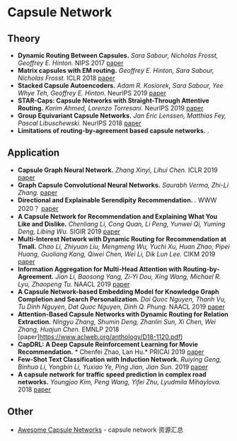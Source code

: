 # Capsule Network

## Theory
- **Dynamic Routing Between Capsules.** *Sara Sabour, Nicholas Frosst, Geoffrey E. Hinton.* NIPS 2017  [paper](https://arxiv.org/abs/1710.09829)
- **Matrix capsules with EM routing.** *Geoffrey E. Hinton, Sara Sabour, Nicholas Frosst.* ICLR 2018 [paper](https://openreview.net/pdf?id=HJWLfGWRb)
- **Stacked Capsule Autoencoders.** *Adam R. Kosiorek, Sara Sabour, Yee Whye Teh, Geoffrey E. Hinton.* NeurIPS 2019 [paper](https://arxiv.org/abs/1906.06818)
- **STAR-Caps: Capsule Networks with Straight-Through Attentive Routing.** *Karim Ahmed, Lorenzo Torresani.* NeurIPS 2019 [paper]()
- **Group Equivariant Capsule Networks.** *Jan Eric Lenssen, Matthias Fey, Pascal Libuschewski.* NeurIPS 2018  [paper]()
- **Limitations of routing-by-agreement based capsule networks.** *.* 

## Application
- **Capsule Graph Neural Network.** *Zhang Xinyi, Lihui Chen.* ICLR 2019  [paper](https://openreview.net/pdf?id=Byl8BnRcYm)
- **Graph Capsule Convolutional Neural Networks.** *Saurabh Verma, Zhi-Li Zhang.* [paper](https://arxiv.org/abs/1805.08090)
- **Directional and Explainable Serendipity Recommendation.** *.* WWW 2020？  [paper](https://cis.temple.edu/~jiewu/research/publications/Publication_files/jiang_www_2020.pdf)
- **A Capsule Network for Recommendation and Explaining What You Like and Dislike.** *Chenliang Li, Cong Quan, Li Peng, Yunwei Qi, Yuming Deng, Libing Wu.* SIGIR 2019  [paper](https://arxiv.org/abs/1907.00687)
- **Multi-Interest Network with Dynamic Routing for Recommendation at Tmall.** *Chao Li, Zhiyuan Liu, Mengmeng Wu, Yuchi Xu, Huan Zhao, Pipei Huang, Guoliang Kang, Qiwei Chen, Wei Li, Dik Lun Lee.* CIKM 2019  [paper](https://arxiv.org/abs/1904.08030)
- **Information Aggregation for Multi-Head Attention with Routing-by-Agreement.** *Jian Li, Baosong Yang, Zi-Yi Dou, Xing Wang, Michael R. Lyu, Zhaopeng Tu.* NAACL 2019  [paper]()
- **A Capsule Network-based Embedding Model for Knowledge Graph Completion and Search Personalization.** *Dai Quoc Nguyen, Thanh Vu, Tu Dinh Nguyen, Dat Quoc Nguyen, Dinh Q. Phung.* NAACL 2019  [paper]()
- **Attention-Based Capsule Networks with Dynamic Routing for Relation Extraction.** *Ningyu Zhang, Shumin Deng, Zhanlin Sun, Xi Chen, Wei Zhang, Huajun Chen.* EMNLP 2018 [paper]https://www.aclweb.org/anthology/D18-1120.pdf)
- **CapDRL: A Deep Capsule Reinforcement Learning for Movie Recommendation.** *	Chenfei Zhao, Lan Hu.* PRICAI 2019  [paper]()
- **Few-Shot Text Classification with Induction Network.** *Ruiying Geng, Binhua Li, Yongbin Li, Yuxiao Ye, Ping Jian, Jian Sun.* 2019 [paper]()
- **A capsule network for traffic speed prediction in complex road networks.** *Youngjoo Kim, Peng Wang, Yifei Zhu, Lyudmila Mihaylova.* 2018  [paper]()

## Other
* [Awesome Capsule Networks](https://github.com/sekwiatkowski/awesome-capsule-networks) - capsule network 资源汇总


